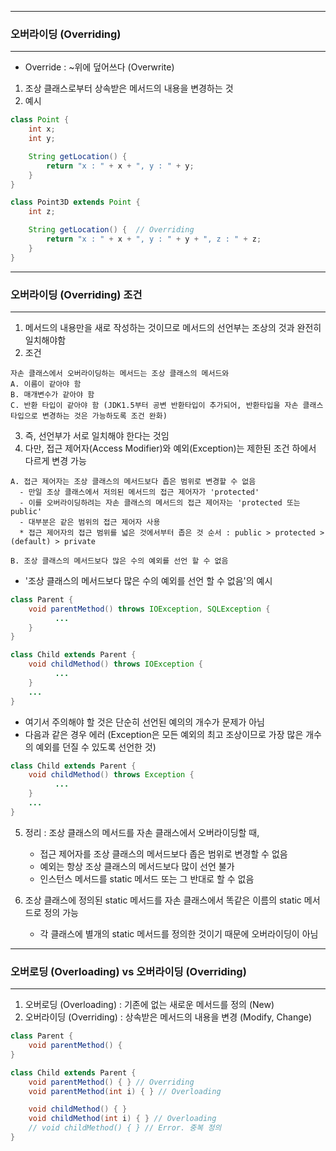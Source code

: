 -----
### 오버라이딩 (Overriding)
-----
* Override : ~위에 덮어쓰다 (Overwrite)
 
1. 조상 클래스로부터 상속받은 메서드의 내용을 변경하는 것
2. 예시
```java
class Point {
    int x;
    int y;

    String getLocation() {
        return "x : " + x + ", y : " + y;
    }
}

class Point3D extends Point {
    int z;

    String getLocation() {  // Overriding
        return "x : " + x + ", y : " + y + ", z : " + z;
    }
}
```

-----
### 오버라이딩 (Overriding) 조건
-----
1. 메서드의 내용만을 새로 작성하는 것이므로 메서드의 선언부는 조상의 것과 완전히 일치해야함
2. 조건
```
자손 클래스에서 오버라이딩하는 메서드는 조상 클래스의 메서드와
A. 이름이 같아야 함
B. 매개변수가 같아야 함
C. 반환 타입이 같아야 함 (JDK1.5부터 공변 반환타입이 추가되어, 반환타입을 자손 클래스 타입으로 변경하는 것은 가능하도록 조건 완화)
```
3. 즉, 선언부가 서로 일치해야 한다는 것임
4. 다만, 접근 제어자(Access Modifier)와 예외(Exception)는 제한된 조건 하에서 다르게 변경 가능
```
A. 접근 제어자는 조상 클래스의 메서드보다 좁은 범위로 변경할 수 없음
  - 만일 조상 클래스에서 저의된 메서드의 접근 제어자가 'protected'
  - 이를 오버라이딩하려는 자손 클래스의 메서드의 접근 제어자는 'protected 또는 public'
  - 대부분은 같은 범위의 접근 제어자 사용
  * 접근 제어자의 접근 범위를 넓은 것에서부터 좁은 것 순서 : public > protected > (default) > private

B. 조상 클래스의 메서드보다 많은 수의 예외를 선언 할 수 없음
```
  - '조상 클래스의 메서드보다 많은 수의 예외를 선언 할 수 없음'의 예시
```java
class Parent {
    void parentMethod() throws IOException, SQLException {
          ...
    }
}

class Child extends Parent {
    void childMethod() throws IOException {
          ...
    }
    ...
}
```

  - 여기서 주의해야 할 것은 단순히 선언된 예의의 개수가 문제가 아님
  - 다음과 같은 경우 에러 (Exception은 모든 예외의 최고 조상이므로 가장 많은 개수의 예외를 던질 수 있도록 선언한 것)
```java
class Child extends Parent {
    void childMethod() throws Exception {
          ...
    }
    ...
}
```

5. 정리 : 조상 클래스의 메서드를 자손 클래스에서 오버라이딩할 때,
   - 접근 제어자를 조상 클래스의 메서드보다 좁은 범위로 변경할 수 없음
   - 예외는 항상 조상 클래스의 메서드보다 많이 선언 불가
   - 인스턴스 메서드를 static 메서드 또는 그 반대로 할 수 없음
  
6. 조상 클래스에 정의된 static 메서드를 자손 클래스에서 똑같은 이름의 static 메서드로 정의 가능
   - 각 클래스에 별개의 static 메서드를 정의한 것이기 때문에 오버라이딩이 아님

-----
### 오버로딩 (Overloading) vs 오버라이딩 (Overriding)
-----
1. 오버로딩 (Overloading) : 기존에 없는 새로운 메서드를 정의 (New)
2. 오버라이딩 (Overriding) : 상속받은 메서드의 내용을 변경 (Modify, Change)
```java
class Parent {
    void parentMethod() {
}

class Child extends Parent {
    void parentMethod() { } // Overriding
    void parentMethod(int i) { } // Overloading

    void childMethod() { }
    void childMethod(int i) { } // Overloading
    // void childMethod() { } // Error. 중복 정의
}
```
